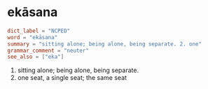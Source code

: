 # ekāsana

``` toml
dict_label = "NCPED"
word = "ekāsana"
summary = "sitting alone; being alone, being separate. 2. one"
grammar_comment = "neuter"
see_also = ["eka"]
```

1. sitting alone; being alone, being separate.
2. one seat, a single seat; the same seat

